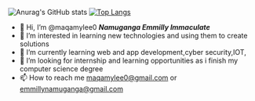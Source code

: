 ![Anurag's GitHub stats](https://github-readme-stats.vercel.app/api?username=maqamylee0&show_icons=true&theme=radical)
[![Top Langs](https://github-readme-stats.vercel.app/api/top-langs/?username=maqamylee0&langs_count=8)](https://github.com/anuraghazra/github-readme-stats)


<!-- [![willianrod's wakatime stats](https://github-readme-stats.vercel.app/api/wakatime?username=maqamylee)](https://github.com/anuraghazra/github-readme-stats)
 -->
- 👋 Hi, I’m @maqamylee0 ***Namuganga Emmilly Immaculate***
- 👀 I’m interested in learning new technologies and using them to create solutions
- 🌱 I’m currently learning  web and app development,cyber security,IOT,
- 💞️ I’m looking for internship and learning opportunities  as i finish my computer science degree
- 📫 How to reach me maqamylee0@gmail.com or emmillynamuganga@gmail.com

<!---
maqamylee0/maqamylee0 is a ✨ special ✨ repository because its `README.md` (this file) appears on your GitHub profile.
You can click the Preview link to take a look at your changes.
--->
